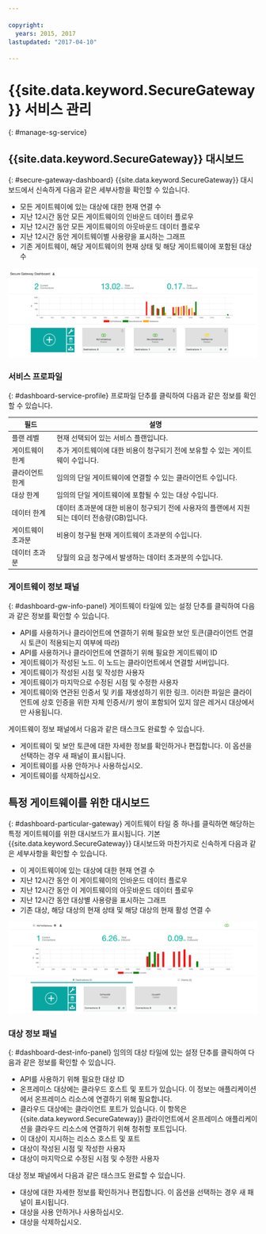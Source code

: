 ```yaml
---

copyright:
  years: 2015, 2017
lastupdated: "2017-04-10"

---
```


# {{site.data.keyword.SecureGateway}} 서비스 관리
{: #manage-sg-service}

## {{site.data.keyword.SecureGateway}} 대시보드
{: #secure-gateway-dashboard}
{{site.data.keyword.SecureGateway}} 대시보드에서 신속하게 다음과 같은 세부사항을 확인할 수 있습니다.

- 모든 게이트웨이에 있는 대상에 대한 현재 연결 수
- 지난 12시간 동안 모든 게이트웨이의 인바운드 데이터 플로우
- 지난 12시간 동안 모든 게이트웨이의 아웃바운드 데이터 플로우
- 지난 12시간 동안 게이트웨이별 사용량을 표시하는 그래프
- 기존 게이트웨이, 해당 게이트웨이의 현재 상태 및 해당 게이트웨이에 포함된 대상 수

![{{site.data.keyword.SecureGateway}} 대시보드(사용법 포함)](./images/dashboardUsage.png?raw=true "{{site.data.keyword.SecureGateway}} 대시보드(사용법 포함)")

### 서비스 프로파일
{: #dashboard-service-profile}
프로파일 단추를 클릭하여 다음과 같은 정보를 확인할 수 있습니다.

필드 |설명
-- | --
플랜 레벨 | 현재 선택되어 있는 서비스 플랜입니다.
게이트웨이 한계 | 추가 게이트웨이에 대한 비용이 청구되기 전에 보유할 수 있는 게이트웨이 수입니다.
클라이언트 한계 | 임의의 단일 게이트웨이에 연결할 수 있는 클라이언트 수입니다.
대상 한계 | 임의의 단일 게이트웨이에 포함될 수 있는 대상 수입니다.
데이터 한계 | 데이터 초과분에 대한 비용이 청구되기 전에 사용자의 플랜에서 지원되는 데이터 전송량(GB)입니다.
게이트웨이 초과분 | 비용이 청구될 현재 게이트웨이 초과분의 수입니다.
데이터 초과분 | 당월의 요금 청구에서 발생하는 데이터 초과분의 수입니다.

### 게이트웨이 정보 패널
{: #dashboard-gw-info-panel}
게이트웨이 타일에 있는 설정 단추를 클릭하여 다음과 같은 정보를 확인할 수 있습니다.

- API를 사용하거나 클라이언트에 연결하기 위해 필요한 보안 토큰(클라이언트 연결 시 토큰이 적용되는지 여부에 따라)
- API를 사용하거나 클라이언트에 연결하기 위해 필요한 게이트웨이 ID
- 게이트웨이가 작성된 노드.  이 노드는 클라이언트에서 연결할 서버입니다.
- 게이트웨이가 작성된 시점 및 작성한 사용자
- 게이트웨이가 마지막으로 수정된 시점 및 수정한 사용자
- 게이트웨이와 연관된 인증서 및 키를 재생성하기 위한 링크.  이러한 파일은 클라이언트에 상호 인증을 위한 자체 인증서/키 쌍이 포함되어 있지 않은 레거시 대상에서만 사용됩니다.

게이트웨이 정보 패널에서 다음과 같은 태스크도 완료할 수 있습니다.

- 게이트웨이 및 보안 토큰에 대한 자세한 정보를 확인하거나 편집합니다.  이 옵션을 선택하는 경우 새 패널이 표시됩니다.
- 게이트웨이를 사용 안하거나 사용하십시오.
- 게이트웨이를 삭제하십시오.

## 특정 게이트웨이를 위한 대시보드
{: #dashboard-particular-gateway}
게이트웨이 타일 중 하나를 클릭하면 해당하는 특정 게이트웨이를 위한 대시보드가 표시됩니다.  기본 {{site.data.keyword.SecureGateway}} 대시보드와 마찬가지로 신속하게 다음과 같은 세부사항을 확인할 수 있습니다.

- 이 게이트웨이에 있는 대상에 대한 현재 연결 수
- 지난 12시간 동안 이 게이트웨이의 인바운드 데이터 플로우
- 지난 12시간 동안 이 게이트웨이의 아웃바운드 데이터 플로우
- 지난 12시간 동안 대상별 사용량을 표시하는 그래프
- 기존 대상, 해당 대상의 현재 상태 및 해당 대상의 현재 활성 연결 수

![특정 게이트웨이를 위한 대시보드](./images/viewGateway.png?raw=true "특정 게이트웨이를 위한 대시보드")

### 대상 정보 패널
{: #dashboard-dest-info-panel}
임의의 대상 타일에 있는 설정 단추를 클릭하여 다음과 같은 정보를 확인할 수 있습니다.

- API를 사용하기 위해 필요한 대상 ID
- 온프레미스 대상에는 클라우드 호스트 및 포트가 있습니다.  이 정보는 애플리케이션에서 온프레미스 리소스에 연결하기 위해 필요합니다.
- 클라우드 대상에는 클라이언트 포트가 있습니다.  이 항목은 {{site.data.keyword.SecureGateway}} 클라이언트에서 온프레미스 애플리케이션을 클라우드 리소스에 연결하기 위해 청취할 포트입니다.
- 이 대상이 지시하는 리소스 호스트 및 포트
- 대상이 작성된 시점 및 작성한 사용자
- 대상이 마지막으로 수정된 시점 및 수정한 사용자

대상 정보 패널에서 다음과 같은 태스크도 완료할 수 있습니다.

- 대상에 대한 자세한 정보를 확인하거나 편집합니다.  이 옵션을 선택하는 경우 새 패널이 표시됩니다.
- 대상을 사용 안하거나 사용하십시오.
- 대상을 삭제하십시오.
